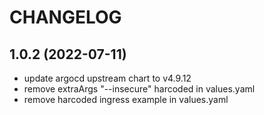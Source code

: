 # CHANGELOG

## 1.0.2 (2022-07-11)

- update argocd upstream chart to v4.9.12
- remove extraArgs "--insecure" harcoded in values.yaml
- remove harcoded ingress example in values.yaml
